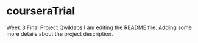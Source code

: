 # courseraTrial
Week 3 Final Project Qwiklabs
I am editing the README file. Adding some more details about the project description.
